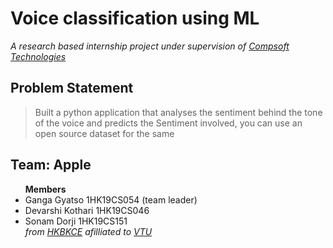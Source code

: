 # Voice classification using ML
*A research based internship project under supervision of <a href="www.compstechnologies.com">Compsoft Technologies</a>*
## Problem Statement
> Built a python application that analyses the sentiment behind the tone of the voice and predicts the
Sentiment involved, you can use an open source dataset for the same
## Team: Apple
<ul><strong>Members</strong>
     <li>Ganga Gyatso 1HK19CS054 (team leader)</li>
     <li>Devarshi Kothari 1HK19CS046</li>
     <li>Sonam Dorji 1HK19CS151</li>
     <em>from <a href="https://www.hkbk.edu.in/">HKBKCE</a> afilliated to <a href="https://vtu.ac.in/"> VTU</a></em>
</ul>
